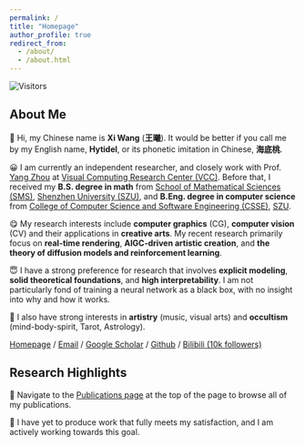```yaml
---
permalink: /
title: "Homepage"
author_profile: true
redirect_from: 
  - /about/
  - /about.html
---
```


![Visitors](https://api.visitorbadge.io/api/combined?path=https%3A%2F%2Fhytidel.github.io&label=HITS&countColor=%23ff9a9a&style=plastic&labelStyle=none)

## About Me

🤣 Hi, my Chinese name is **Xi Wang** (**王曦**). 
It would be better if you call me by my English name, **Hytidel**, or its phonetic imitation in Chinese, **海底桃**.

<!-- 😀 I am a senior undergraduate student at [SMS](https://math.szu.edu.cn/) and [CSSE](https://csse.szu.edu.cn/), [Shenzhen University](https://www.szu.edu.cn/).  -->
<!-- I am currently conducting research at [Visual Computing Research Center](https://vcc.tech) (VCC), advised by Prof. [Yang Zhou](https://zhouyangvcc.github.io/).  -->

😀 I am currently an independent researcher, and closely work with Prof. [Yang Zhou](https://zhouyangvcc.github.io/) at [Visual Computing Research Center (VCC)](https://vcc.tech). 
Before that, I received my **B.S. degree in math** from [School of Mathematical Sciences (SMS)](https://math.szu.edu.cn/), [Shenzhen University (SZU)](https://www.szu.edu.cn/), and **B.Eng. degree in computer science** from [College of Computer Science and Software Engineering (CSSE)](https://csse.szu.edu.cn/), [SZU](https://www.szu.edu.cn/). 

😋 My research interests include **computer graphics** (CG), **computer vision** (CV) and their applications in **creative arts**. My recent research primarily focus on **real-time rendering**, **AIGC-driven artistic creation**, and **the theory of diffusion models and reinforcement learning**. 

😇 I have a strong preference for research that involves **explicit modeling**, **solid theoretical foundations**, and **high interpretability**. 
I am not particularly fond of training a neural network as a black box, with no insight into why and how it works. 
<!-- Instead, I primarily focus on leveraging existing pre-trained models to conduct research that is interpretable and theoretically grounded. 
I am not inclined toward overly engineering research.
Precisely, my interests lie in a balance of approximately 60%~70% theoretical work and 40%~30% engineering. -->

🔮 I also have strong interests in **artistry** (music, visual arts) and **occultism** (mind-body-spirit, Tarot, Astrology). 

[Homepage](https://hytidel.github.io/) / [Email](mailto:hytidel333@gmail.com) / [Google Scholar](https://scholar.google.com/citations?user=fVdwWy0AAAAJ) / [Github](https://github.com/hytidel) / [Bilibili (10k followers)](https://space.bilibili.com/382329676)

## Research Highlights

🧐 Navigate to the [Publications page](https://hytidel.github.io//publications) at the top of the page to browse all of my publications. 

💪 I have yet to produce work that fully meets my satisfaction, and I am actively working towards this goal. 
